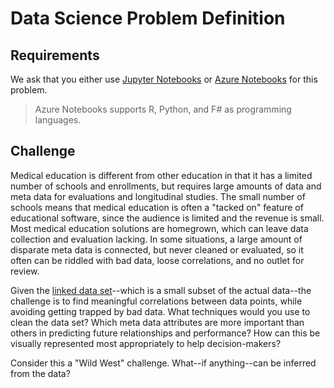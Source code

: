 # Data Science Problem Definition

## Requirements

We ask that you either use [Jupyter Notebooks](https://jupyter.org) or [Azure Notebooks](https://notebooks.azure.com) for this problem.

> Azure Notebooks supports R, Python, and F# as programming languages.

## Challenge

Medical education is different from other education in that it has a limited number of schools and enrollments, but requires large amounts of data and meta data for evaluations and longitudinal studies. The small number of schools means that medical education is often a "tacked on" feature of educational software, since the audience is limited and the revenue is small. Most medical education solutions are homegrown, which can leave data collection and evaluation lacking. In some situations, a large amount of disparate meta data is connected, but never cleaned or evaluated, so it often can be riddled with bad data, loose correlations, and no outlet for review.

Given the [linked data set]()--which is a small subset of the actual data--the challenge is to find meaningful correlations between data points, while avoiding getting trapped by bad data. What techniques would you use to clean the data set? Which meta data attributes are more important than others in predicting future relationships and performance? How can this be visually represented most appropriately to help decision-makers?

Consider this a "Wild West" challenge. What--if anything--can be inferred from the data?

